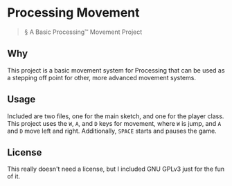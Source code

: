 # Processing Movement
> § A Basic Processing™ Movement Project

## Why
This project is a basic movement system for Processing
that can be used as a stepping off point for other,
more advanced movement systems.

## Usage
Included are two files, one for the main sketch,
and one for the player class.
This project uses the `W`, `A`, and `D` keys for movement,
where `W` is jump, and `A` and `D` move left and right.
Additionally, `SPACE` starts and pauses the game.

## License
This really doesn't need a license,
but I included GNU GPLv3 just for the fun of it.
